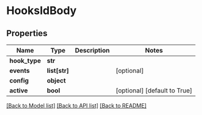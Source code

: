 # HooksIdBody

## Properties
Name | Type | Description | Notes
------------ | ------------- | ------------- | -------------
**hook_type** | **str** |  | 
**events** | **list[str]** |  | [optional] 
**config** | **object** |  | 
**active** | **bool** |  | [optional] [default to True]

[[Back to Model list]](../README.md#documentation-for-models) [[Back to API list]](../README.md#documentation-for-api-endpoints) [[Back to README]](../README.md)

